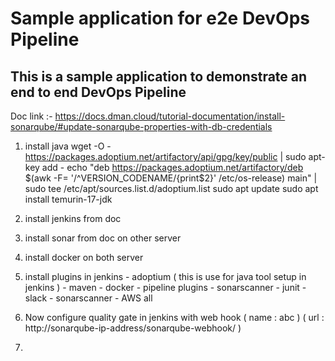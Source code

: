 # Sample application for e2e DevOps Pipeline
## This is a sample application to demonstrate an end to end DevOps Pipeline

Doc link :- https://docs.dman.cloud/tutorial-documentation/install-sonarqube/#update-sonarqube-properties-with-db-credentials

1.  install java 
      wget -O - https://packages.adoptium.net/artifactory/api/gpg/key/public | sudo apt-key add -
      echo "deb https://packages.adoptium.net/artifactory/deb $(awk -F= '/^VERSION_CODENAME/{print$2}' /etc/os-release) main" | sudo tee /etc/apt/sources.list.d/adoptium.list
    sudo apt update
    sudo apt install temurin-17-jdk

2.  install jenkins from doc
3.  install sonar from doc on other server
4.  install docker on both server
5.  install plugins in jenkins
        -   adoptium   ( this is use for java tool setup in jenkins )
        -   maven
        -   docker
        -   pipeline plugins
        -   sonarscanner
        -   junit
        -   slack
        -   sonarscanner
        -   AWS all
6.  Now configure quality gate in jenkins with web hook  ( name : abc ) ( url : http://sonarqube-ip-address/sonarqube-webhook/ )
7.  
